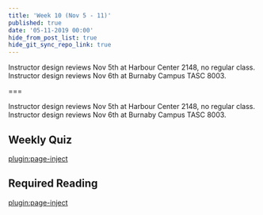 ```yaml
---
title: 'Week 10 (Nov 5 - 11)'
published: true
date: '05-11-2019 00:00'
hide_from_post_list: true
hide_git_sync_repo_link: true
---
```


Instructor design reviews Nov 5th at Harbour Center 2148, no regular class.  
Instructor design reviews Nov 6th at Burnaby Campus TASC 8003.  

===

Instructor design reviews Nov 5th at Harbour Center 2148, no regular class.  
Instructor design reviews Nov 6th at Burnaby Campus TASC 8003.  

## Weekly Quiz
[plugin:page-inject](../../canvaslms-assignments/weekly-review-quizzes/week-10)  

## Required Reading  
[plugin:page-inject](../../weekly-readings/week-10)
